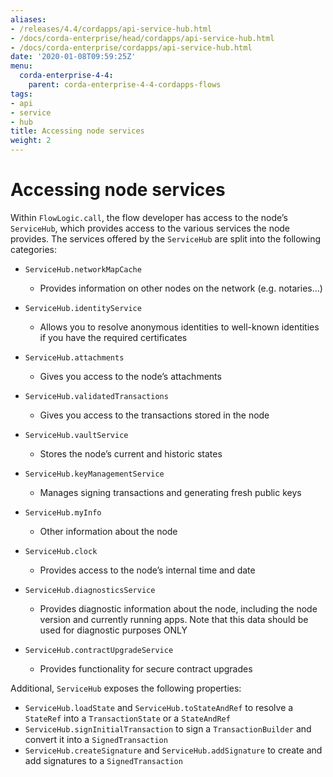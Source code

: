 ```yaml
---
aliases:
- /releases/4.4/cordapps/api-service-hub.html
- /docs/corda-enterprise/head/cordapps/api-service-hub.html
- /docs/corda-enterprise/cordapps/api-service-hub.html
date: '2020-01-08T09:59:25Z'
menu:
  corda-enterprise-4-4:
    parent: corda-enterprise-4-4-cordapps-flows
tags:
- api
- service
- hub
title: Accessing node services
weight: 2
---
```



# Accessing node services

Within `FlowLogic.call`, the flow developer has access to the node’s `ServiceHub`, which provides access to the
various services the node provides. The services offered by the `ServiceHub` are split into the following categories:


* `ServiceHub.networkMapCache`
    * Provides information on other nodes on the network (e.g. notaries…)


* `ServiceHub.identityService`
    * Allows you to resolve anonymous identities to well-known identities if you have the required certificates


* `ServiceHub.attachments`
    * Gives you access to the node’s attachments


* `ServiceHub.validatedTransactions`
    * Gives you access to the transactions stored in the node


* `ServiceHub.vaultService`
    * Stores the node’s current and historic states


* `ServiceHub.keyManagementService`
    * Manages signing transactions and generating fresh public keys


* `ServiceHub.myInfo`
    * Other information about the node


* `ServiceHub.clock`
    * Provides access to the node’s internal time and date


* `ServiceHub.diagnosticsService`
    * Provides diagnostic information about the node, including the node version and currently running apps. Note that this data should be
used for diagnostic purposes ONLY


* `ServiceHub.contractUpgradeService`
    * Provides functionality for secure contract upgrades



Additional, `ServiceHub` exposes the following properties:


* `ServiceHub.loadState` and `ServiceHub.toStateAndRef` to resolve a `StateRef` into a `TransactionState` or
a `StateAndRef`
* `ServiceHub.signInitialTransaction` to sign a `TransactionBuilder` and convert it into a `SignedTransaction`
* `ServiceHub.createSignature` and `ServiceHub.addSignature` to create and add signatures to a `SignedTransaction`
